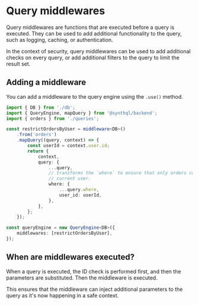 # Query middlewares

Query middlewares are functions that are executed before a query is executed. They can be used to add additional functionality to the query, such as logging, caching, or authentication.

In the context of security, query middlewares can be used to add additional checks on every query, or add additional filters to the query to limit the result set.

## Adding a middleware

You can add a middleware to the query engine using the `.use()` method.

```ts
import { DB } from './db';
import { QueryEngine, mapQuery } from '@synthql/backend';
import { orders } from './queries';

const restrictOrdersByUser = middleware<DB>()
    .from('orders')
    .mapQuery((query, context) => {
        const userId = context.user.id;
        return {
            context,
            query: {
                ...query,
                // transforms the `where` to ensure that only orders can be read from the
                // current user.
                where: {
                    ...query.where,
                    user_id: userId,
                },
            },
        };
    });

const queryEngine = new QueryEngine<DB>({
    middlewares: [restrictOrdersByUser],
});
```

## When are middlewares executed?

When a query is executed, the ID check is performed first, and then the parameters are substituted. Then the middleware is executed.

This ensures that the middleware can inject additional parameters to the query as it's now happening in a safe context.
